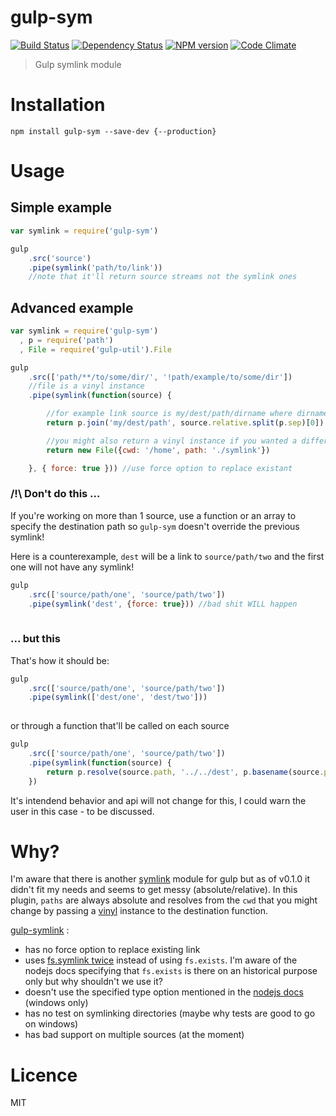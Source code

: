 gulp-sym
========

[![Build Status](https://travis-ci.org/soyuka/gulp-sym.svg?branch=master)](https://travis-ci.org/soyuka/gulp-sym)
[![Dependency Status](https://david-dm.org/soyuka/gulp-sym.svg)](https://david-dm.org/soyuka/gulp-sym)
[![NPM version](https://badge.fury.io/js/gulp-sym.svg)](http://badge.fury.io/js/gulp-sym)
[![Code Climate](https://codeclimate.com/github/soyuka/gulp-sym.png)](https://codeclimate.com/github/soyuka/gulp-sym)

> Gulp symlink module

# Installation

```
npm install gulp-sym --save-dev {--production}
```

# Usage

## Simple example

```javascript
var symlink = require('gulp-sym')

gulp
	.src('source')
	.pipe(symlink('path/to/link'))
	//note that it'll return source streams not the symlink ones

```

## Advanced example

```javascript
var symlink = require('gulp-sym')
  , p = require('path')
  , File = require('gulp-util').File

gulp
	.src(['path/**/to/some/dir/', '!path/example/to/some/dir'])
	//file is a vinyl instance
	.pipe(symlink(function(source) {

		//for example link source is my/dest/path/dirname where dirname matches the glob pattern
		return p.join('my/dest/path', source.relative.split(p.sep)[0])

		//you might also return a vinyl instance if you wanted a different cwd
		return new File({cwd: '/home', path: './symlink'})

	}, { force: true })) //use force option to replace existant
```

### /!\ Don't do this ...

If you're working on more than 1 source, use a function or an array to specify the destination path so `gulp-sym` doesn't override the previous symlink!

Here is a counterexample, `dest` will be a link to `source/path/two` and the first one will not have any symlink!

```javascript
gulp
	.src(['source/path/one', 'source/path/two'])
	.pipe(symlink('dest', {force: true})) //bad shit WILL happen
	
```

### ... but this

That's how it should be:
```javascript
gulp
	.src(['source/path/one', 'source/path/two'])
	.pipe(symlink(['dest/one', 'dest/two']))
	
```
or through a function that'll be called on each source 

```javascript
gulp
	.src(['source/path/one', 'source/path/two'])
	.pipe(symlink(function(source) {
		return p.resolve(source.path, '../../dest', p.basename(source.path))
	})

```

It's intendend behavior and api will not change for this, I could warn the user in this case - to be discussed.

# Why?

I'm aware that there is another [symlink](https://github.com/ben-eb/gulp-symlink) module for gulp but as of v0.1.0 it didn't fit my needs and seems to get messy (absolute/relative). In this plugin, `paths` are always absolute and resolves from the `cwd` that you might change by passing a [vinyl](https://github.com/wearefractal/vinyl) instance to the destination function.

[gulp-symlink](https://github.com/ben-eb/gulp-symlink) :
- has no force option to replace existing link
- uses [fs.symlink twice](https://github.com/ben-eb/gulp-symlink/blob/master/index.js#L54) instead of using `fs.exists`. I'm aware of the nodejs docs specifying that `fs.exists` is there on an historical purpose only but why shouldn't we use it?
- doesn't use the specified type option mentioned in the [nodejs docs](http://nodejs.org/api/fs.html#fs_fs_symlink_srcpath_dstpath_type_callback) (windows only)
- has no test on symlinking directories (maybe why tests are good to go on windows)
- has bad support on multiple sources (at the moment)

# Licence

MIT
